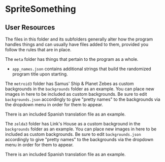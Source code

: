 # SpriteSomething

## User Resources

The files in this folder and its subfolders generally alter how the program handles things and can usually have files added to them, provided you follow the rules that are in place.

The `meta` folder has things that pertain to the program as a whole.
* `app_names.json` contains additional strings that build the randomized program title upon starting.

The `metroid3` folder has Samus' Ship & Planet Zebes as custom backgrounds in the `backgrounds` folder as an example. You can place new images in here to be included as custom backgrounds. Be sure to edit `backgrounds.json` accordingly to give "pretty names" to the backgrounds via the dropdown menu in order for them to appear.

There is an included Spanish translation file as an example.

The `zelda3` folder has Link's House as a custom background in the `backgrounds` folder as an example. You can place new images in here to be included as custom backgrounds. Be sure to edit `backgrounds.json` accordingly to give "pretty names" to the backgrounds via the dropdown menu in order for them to appear.

There is an included Spanish translation file as an example.
